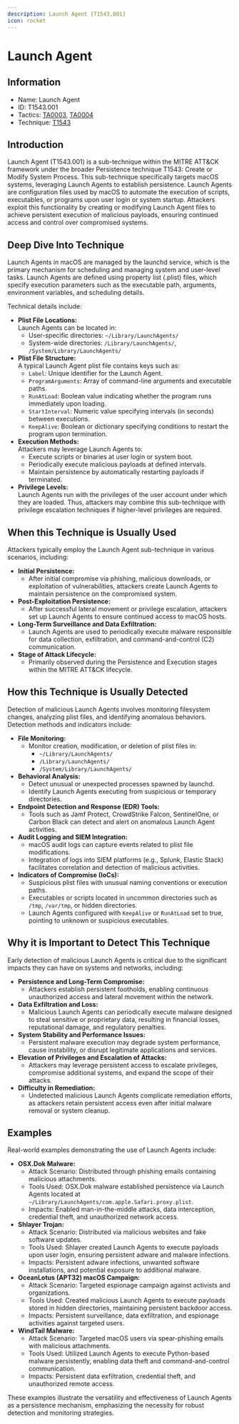 ```yaml
---
description: Launch Agent [T1543.001]
icon: rocket
---
```


# Launch Agent

## Information

* Name: Launch Agent
* ID: T1543.001
* Tactics: [TA0003](../TA0003/TA0003.md), [TA0004](TA0004.md)
* Technique: [T1543](T1543.md)

## Introduction

Launch Agent (T1543.001) is a sub-technique within the MITRE ATT\&CK framework under the broader Persistence technique T1543: Create or Modify System Process. This sub-technique specifically targets macOS systems, leveraging Launch Agents to establish persistence. Launch Agents are configuration files used by macOS to automate the execution of scripts, executables, or programs upon user login or system startup. Attackers exploit this functionality by creating or modifying Launch Agent files to achieve persistent execution of malicious payloads, ensuring continued access and control over compromised systems.

## Deep Dive Into Technique

Launch Agents in macOS are managed by the launchd service, which is the primary mechanism for scheduling and managing system and user-level tasks. Launch Agents are defined using property list (.plist) files, which specify execution parameters such as the executable path, arguments, environment variables, and scheduling details.

Technical details include:

* **Plist File Locations:**\
  Launch Agents can be located in:
  * User-specific directories: `~/Library/LaunchAgents/`
  * System-wide directories: `/Library/LaunchAgents/`, `/System/Library/LaunchAgents/`
* **Plist File Structure:**\
  A typical Launch Agent plist file contains keys such as:
  * `Label`: Unique identifier for the Launch Agent.
  * `ProgramArguments`: Array of command-line arguments and executable paths.
  * `RunAtLoad`: Boolean value indicating whether the program runs immediately upon loading.
  * `StartInterval`: Numeric value specifying intervals (in seconds) between executions.
  * `KeepAlive`: Boolean or dictionary specifying conditions to restart the program upon termination.
* **Execution Methods:**\
  Attackers may leverage Launch Agents to:
  * Execute scripts or binaries at user login or system boot.
  * Periodically execute malicious payloads at defined intervals.
  * Maintain persistence by automatically restarting payloads if terminated.
* **Privilege Levels:**\
  Launch Agents run with the privileges of the user account under which they are loaded. Thus, attackers may combine this sub-technique with privilege escalation techniques if higher-level privileges are required.

## When this Technique is Usually Used

Attackers typically employ the Launch Agent sub-technique in various scenarios, including:

* **Initial Persistence:**
  * After initial compromise via phishing, malicious downloads, or exploitation of vulnerabilities, attackers create Launch Agents to maintain persistence on the compromised system.
* **Post-Exploitation Persistence:**
  * After successful lateral movement or privilege escalation, attackers set up Launch Agents to ensure continued access to macOS hosts.
* **Long-Term Surveillance and Data Exfiltration:**
  * Launch Agents are used to periodically execute malware responsible for data collection, exfiltration, and command-and-control (C2) communication.
* **Stage of Attack Lifecycle:**
  * Primarily observed during the Persistence and Execution stages within the MITRE ATT\&CK lifecycle.

## How this Technique is Usually Detected

Detection of malicious Launch Agents involves monitoring filesystem changes, analyzing plist files, and identifying anomalous behaviors. Detection methods and indicators include:

* **File Monitoring:**
  * Monitor creation, modification, or deletion of plist files in:
    * `~/Library/LaunchAgents/`
    * `/Library/LaunchAgents/`
    * `/System/Library/LaunchAgents/`
* **Behavioral Analysis:**
  * Detect unusual or unexpected processes spawned by launchd.
  * Identify Launch Agents executing from suspicious or temporary directories.
* **Endpoint Detection and Response (EDR) Tools:**
  * Tools such as Jamf Protect, CrowdStrike Falcon, SentinelOne, or Carbon Black can detect and alert on anomalous Launch Agent activities.
* **Audit Logging and SIEM Integration:**
  * macOS audit logs can capture events related to plist file modifications.
  * Integration of logs into SIEM platforms (e.g., Splunk, Elastic Stack) facilitates correlation and detection of malicious activities.
* **Indicators of Compromise (IoCs):**
  * Suspicious plist files with unusual naming conventions or execution paths.
  * Executables or scripts located in uncommon directories such as `/tmp`, `/var/tmp`, or hidden directories.
  * Launch Agents configured with `KeepAlive` or `RunAtLoad` set to true, pointing to unknown or suspicious executables.

## Why it is Important to Detect This Technique

Early detection of malicious Launch Agents is critical due to the significant impacts they can have on systems and networks, including:

* **Persistence and Long-Term Compromise:**
  * Attackers establish persistent footholds, enabling continuous unauthorized access and lateral movement within the network.
* **Data Exfiltration and Loss:**
  * Malicious Launch Agents can periodically execute malware designed to steal sensitive or proprietary data, resulting in financial losses, reputational damage, and regulatory penalties.
* **System Stability and Performance Issues:**
  * Persistent malware execution may degrade system performance, cause instability, or disrupt legitimate applications and services.
* **Elevation of Privileges and Escalation of Attacks:**
  * Attackers may leverage persistent access to escalate privileges, compromise additional systems, and expand the scope of their attacks.
* **Difficulty in Remediation:**
  * Undetected malicious Launch Agents complicate remediation efforts, as attackers retain persistent access even after initial malware removal or system cleanup.

## Examples

Real-world examples demonstrating the use of Launch Agents include:

* **OSX.Dok Malware:**
  * Attack Scenario: Distributed through phishing emails containing malicious attachments.
  * Tools Used: OSX.Dok malware established persistence via Launch Agents located at `~/Library/LaunchAgents/com.apple.Safari.proxy.plist`.
  * Impacts: Enabled man-in-the-middle attacks, data interception, credential theft, and unauthorized network access.
* **Shlayer Trojan:**
  * Attack Scenario: Distributed via malicious websites and fake software updates.
  * Tools Used: Shlayer created Launch Agents to execute payloads upon user login, ensuring persistent adware and malware infections.
  * Impacts: Persistent adware infections, unwanted software installations, and potential exposure to additional malware.
* **OceanLotus (APT32) macOS Campaign:**
  * Attack Scenario: Targeted espionage campaign against activists and organizations.
  * Tools Used: Created malicious Launch Agents to execute payloads stored in hidden directories, maintaining persistent backdoor access.
  * Impacts: Persistent surveillance, data exfiltration, and espionage activities against targeted users.
* **WindTail Malware:**
  * Attack Scenario: Targeted macOS users via spear-phishing emails with malicious attachments.
  * Tools Used: Utilized Launch Agents to execute Python-based malware persistently, enabling data theft and command-and-control communication.
  * Impacts: Persistent data exfiltration, credential theft, and unauthorized remote access.

These examples illustrate the versatility and effectiveness of Launch Agents as a persistence mechanism, emphasizing the necessity for robust detection and monitoring strategies.
